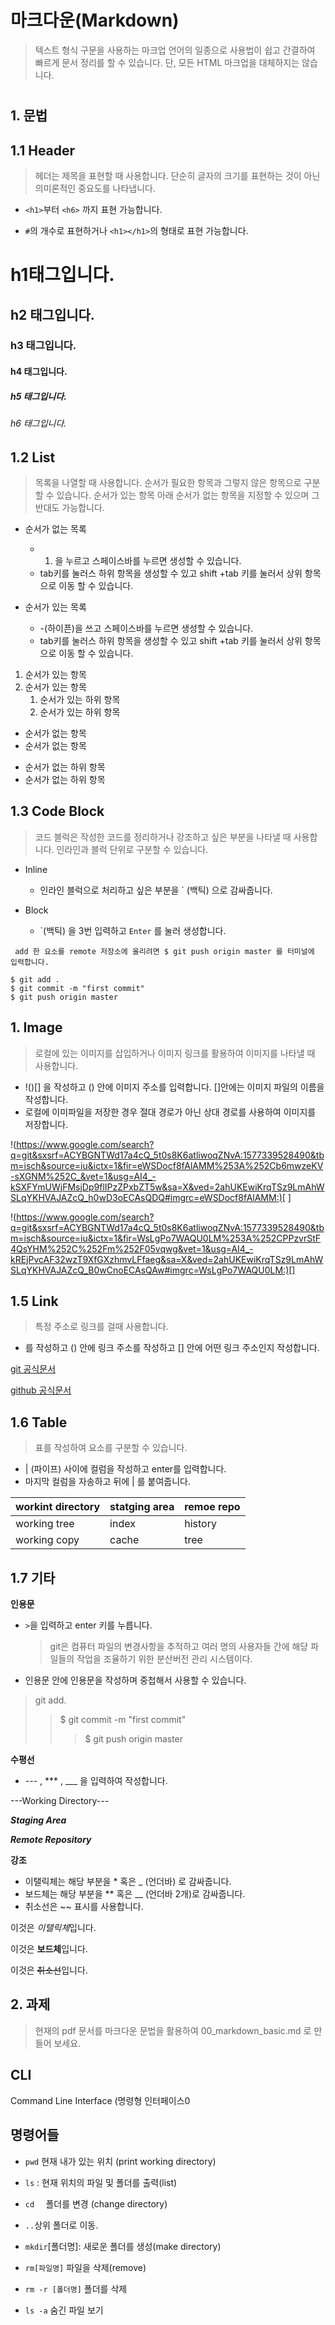 # 마크다운(Markdown)

> 텍스트 형식 구문을 사용하는 마크업 언어의 일종으로 사용법이 쉽고 간결하여 빠르게 문서 정리를 할 수
> 있습니다. 단, 모든 HTML 마크업을 대체하지는 않습니다.

# 

## 1. 문법

## 1.1 Header

> 헤더는 제목을 표현할 때 사용합니다. 단순히 글자의 크기를 표현하는 것이 아닌 의미론적인 중요도를 나타냅니다.



- ` <h1> `부터 `<h6>` 까지 표현 가능합니다.

- `#`의 개수로 표현하거나 `<h1></h1>`의 형태로 표현 가능합니다.

  

  

# h1태그입니다.

## h2 태그입니다. 

### h3 태그입니다.

#### h4 태그입니다.

##### h5 태그입니다.

###### h6 태그입니다.



## 1.2 List

> 목록을 나열할 때 사용합니다. 순서가 필요한 항목과 그렇지 않은 항목으로 구분할 수 있습니다. 순서가 있는 항목 아래 순서가 없는 항목을 지정할 수 있으며 그 반대도 가능합니다.

- 순서가 없는 목록
  * 1. 을 누르고 스페이스바를 누르면 생성할 수 있습니다. 
  *  tab키를 눌러스 하위 항목을 생성할 수 있고 shift +tab 키를 눌러서 상위 항목으로 이동 할 수 있습니다. 

- 순서가 있는 목록
  * -(하이픈)을 쓰고 스페이스바를 누르면 생성할 수 있습니다. 
  * tab키를 눌러스 하위 항목을 생성할 수 있고 shift +tab 키를 눌러서 상위 항목으로 이동 할 수 있습니다. 

1. 순서가 있는 항목
2. 순서가 있는 항목
   1. 순서가 있는 하위 항목
   2. 순서가 있는  하위 항목

- 순서가 없는 항목
-  순서가 없는 항목
  * 순서가 없는 하위 항목
  * 순서가 없는 하위 항목

## 1.3 Code Block

> 코드 블럭은 작성한 코드를 정리하거나 강조하고 싶은 부분을 나타낼 때 사용합니다. 인라인과 블럭 단위로 구분할 수 있습니다.

- Inline

  - 인라인 블럭으로 처리하고 싶은 부분을 ` (백틱) 으로 감싸줍니다.

- Block

  -  `(백틱) 을 3번 입력하고 ``Enter`` 를 눌러 생성합니다.       

  

` add 한 요소를 remote 저장소에 올리려면 $ git push origin master 를 터미널에 입력합니다.`

```$ git add .
$ git add .
$ git commit -m "first commit"
$ git push origin master

```

## 1. Image

> 로컬에 있는 이미지를 삽입하거나 이미지 링크를 활용하여 이미지를 나타낼 때 사용합니다. 

-  !()[] 을 작성하고 () 안에 이미지 주소를 입력합니다. []안에는 이미지 파일의 이름을 작성합니다. 
-  로컬에 이미파일을 저장한 경우 절대 경로가 아닌 상대 경로를 사용하여 이미지를 저장합니다. 

!(https://www.google.com/search?q=git&sxsrf=ACYBGNTWd17a4cQ_5t0s8K6atliwoqZNvA:1577339528490&tbm=isch&source=iu&ictx=1&fir=eWSDocf8fAlAMM%253A%252Cb6mwzeKV-sXGNM%252C_&vet=1&usg=AI4_-kSXFYmUWjFMsjDp9flIPzZPxbZT5w&sa=X&ved=2ahUKEwiKrqTSz9LmAhWSLqYKHVAJAZcQ_h0wD3oECAsQDQ#imgrc=eWSDocf8fAlAMM:)[ ]

!(https://www.google.com/search?q=git&sxsrf=ACYBGNTWd17a4cQ_5t0s8K6atliwoqZNvA:1577339528490&tbm=isch&source=iu&ictx=1&fir=WsLgPo7WAQU0LM%253A%252CPPzvrStF4QsYHM%252C%252Fm%252F05vqwg&vet=1&usg=AI4_-kREjPvcAF32wzT9XfGXzhmvLFfaeg&sa=X&ved=2ahUKEwiKrqTSz9LmAhWSLqYKHVAJAZcQ_B0wCnoECAsQAw#imgrc=WsLgPo7WAQU0LM:)[]



## 1.5 Link

> 특정 주소로 링크를 걸때 사용합니다.

- []() 를 작성하고 () 안에 링크 주소를 작성하고 [] 안에 어떤 링크 주소인지 작성합니다.

[git 공식문서](https://git-scm.com/ )

[github 공식문서](https://github.com/)



## 1.6 Table

>  표를 작성하여 요소를 구분할 수 있습니다.

- | (파이프) 사이에 컬럼을 작성하고 enter를 입력합니다.
- 마지막 컬럼을 자송하고 뒤에 | 를 붙여줍니다.

| workint directory | statging area | remoe repo |
| ----------------- | ------------- | ---------- |
| working tree      | index         | history    |
| working copy      | cache         | tree       |

## 1.7 기타

**인용문**

- `>`을 입력하고 enter 키를 누릅니다.

	> git은 컴퓨터 파일의 변경사항을 추적하고 여러 명의 사용자들 간에 해당 파일들의 작업을 조율하기 위한 분산버전 관리 시스템이다.

- 인용문 안에 인용문을 작성하며 중첩해서 사용할 수 있습니다. 

> git add.
>
> >$ git commit -m "first commit"
> >
> >> $ git push origin master

**수평선**

-  --- , *** , ___ 을 입력하여 작성합니다.

---Working Directory---

***Staging Area***

___Remote Repository___



**강조**

- 이탤릭체는 해당 부분을 * 혹은 _ (언더바) 로 감싸줍니다.
- 보드체는 해당 부분을 ** 혹은 __ (언더바 2개)로 감싸줍니다.
- 취소선은 ~~ 표시를 사용합니다.

이것은 *이탤릭체*입니다.

이것은 **보드체**입니다.

이것은 ~~취소선~~입니다.



## 2. 과제 

>현재의 pdf 문서를 마크다운 문법을 활용하여 00_markdown_basic.md 로 만들어 보세요.



## CLI

Command Line Interface (명령형 인터페이스0



## 명령어들

- `pwd`  현재 내가 있는 위치 (print working directory)
- `ls` : 현재 위치의 파일 및 폴더를 출력(list) 
- `cd  ` 폴더를 변경 (change directory)
- `..`상위 폴더로 이동.
- `mkdir`[폴더명]: 새로운 폴더를 생성(make directory)
- `rm[파일명]`  파일을 삭제(remove)
- `rm -r [폴더명]` 폴더를 삭제

- `ls -a` 숨긴 파일 보기
